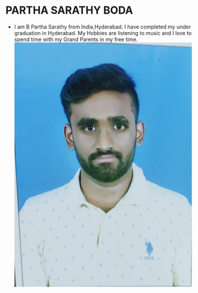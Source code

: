 # PARTHA SARATHY BODA
- I am B Partha Sarathy from India,Hyderabad. I have completed my under graduation in Hyderabad. My Hobbies are listening to music and I love to spend time with my Grand Parents in my free time.
![PARTHA SARATHY BODA](parthasarathy.jpg)